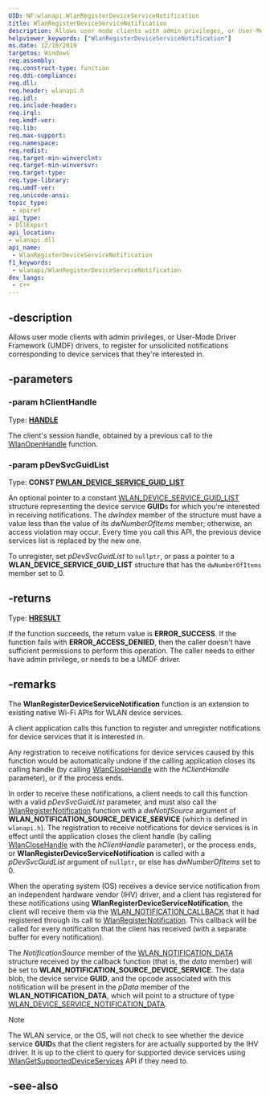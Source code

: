 ```yaml
---
UID: NF:wlanapi.WlanRegisterDeviceServiceNotification
title: WlanRegisterDeviceServiceNotification
description: Allows user mode clients with admin privileges, or User-Mode Driver Framework (UMDF) drivers, to register for unsolicited notifications corresponding to device services that they're interested in.helpviewer_keywords: ["WlanRegisterDeviceServiceNotification"]
ms.date: 12/18/2019
targetos: Windows
req.assembly: 
req.construct-type: function
req.ddi-compliance: 
req.dll: 
req.header: wlanapi.h
req.idl: 
req.include-header: 
req.irql: 
req.kmdf-ver: 
req.lib: 
req.max-support: 
req.namespace: 
req.redist: 
req.target-min-winverclnt: 
req.target-min-winversvr: 
req.target-type: 
req.type-library: 
req.umdf-ver: 
req.unicode-ansi: 
topic_type:
 - apiref
api_type:
- DllExport
api_location:
- wlanapi.dll
api_name:
 - WlanRegisterDeviceServiceNotification
f1_keywords:
 - wlanapi/WlanRegisterDeviceServiceNotification
dev_langs:
 - c++
---
```


## -description

Allows user mode clients with admin privileges, or User-Mode Driver Framework (UMDF) drivers, to register for unsolicited notifications corresponding to device services that they're interested in.

## -parameters

### -param hClientHandle

Type: **[HANDLE](/windows/win32/winprog/windows-data-types)**

The client's session handle, obtained by a previous call to the [WlanOpenHandle](/windows/win32/api/wlanapi/nf-wlanapi-wlanopenhandle) function.

### -param pDevSvcGuidList

Type: **CONST [PWLAN_DEVICE_SERVICE_GUID_LIST](/windows/win32/api/wlanapi/ns-wlanapi-wlan_device_service_guid_list)**

An optional pointer to a constant [WLAN_DEVICE_SERVICE_GUID_LIST](/windows/win32/api/wlanapi/ns-wlanapi-wlan_device_service_guid_list) structure representing the device service **GUID**s for which you're interested in receiving notifications. The *dwIndex* member of the structure must have a value less than the value of its *dwNumberOfItems* member; otherwise, an access violation may occur. Every time you call this API, the previous device services list is replaced by the new one.

To unregister, set *pDevSvcGuidList* to `nullptr`, or pass a pointer to a **WLAN_DEVICE_SERVICE_GUID_LIST** structure that has the `dwNumberOfItems` member set to 0.

## -returns

Type: **[HRESULT](/windows/win32/com/structure-of-com-error-codes)**

If the function succeeds, the return value is **ERROR_SUCCESS**. If the function fails with **ERROR_ACCESS_DENIED**, then the caller doesn't have sufficient permissions to perform this operation. The caller needs to either have admin privilege, or needs to be a UMDF driver. 

## -remarks

The **WlanRegisterDeviceServiceNotification** function is an extension to existing native Wi-Fi APIs for WLAN device services.

A client application calls this function to register and unregister notifications for device services that it is interested in.

Any registration to receive notifications for device services caused by this function would be automatically undone if the calling application closes its calling handle (by calling [WlanCloseHandle](/windows/win32/api/wlanapi/nf-wlanapi-wlanclosehandle) with the *hClientHandle* parameter), or if the process ends.

In order to receive these notifications, a client needs to call this function with a valid *pDevSvcGuidList* parameter, and must also call the [WlanRegisterNotification](/windows/win32/api/wlanapi/nf-wlanapi-wlanregisternotification) function with a *dwNotifSource* argument of **WLAN_NOTIFICATION_SOURCE_DEVICE_SERVICE** (which is defined in `wlanapi.h`). The registration to receive notifications for device services is in effect until the application closes the client handle (by calling [WlanCloseHandle](/windows/win32/api/wlanapi/nf-wlanapi-wlanclosehandle) with the *hClientHandle* parameter), or the process ends, or **WlanRegisterDeviceServiceNotification** is called with a *pDevSvcGuidList* argument of `nullptr`, or else has *dwNumberOfItems* set to 0.

When the operating system (OS) receives a device service notification from an independent hardware vendor (IHV) driver, and a client has registered for these notifications using **WlanRegisterDeviceServiceNotification**, the client will receive them via the [WLAN_NOTIFICATION_CALLBACK](/windows/win32/api/wlanapi/nc-wlanapi-wlan_notification_callback) that it had registered through its call to [WlanRegisterNotification](/windows/win32/api/wlanapi/nf-wlanapi-wlanregisternotification). This callback will be called for every notification that the client has received (with a separate buffer for every notification).

The *NotificationSource* member of the [WLAN_NOTIFICATION_DATA](/previous-versions/windows/desktop/legacy/ms706902(v=vs.85)) structure received by the callback function (that is, the *data* member) will be set to **WLAN_NOTIFICATION_SOURCE_DEVICE_SERVICE**. The data blob, the device service **GUID**, and the opcode associated with this notification will be present in the *pData* member of the **WLAN_NOTIFICATION_DATA**, which will point to a structure of type [WLAN_DEVICE_SERVICE_NOTIFICATION_DATA](/windows/win32/api/wlanapi/ns-wlanapi-wlan_device_service_notification_data).

> [!NOTE]
> The WLAN service, or the OS, will not check to see whether the device service **GUID**s that the client registers for are actually supported by the IHV driver. It is up to the client to query for supported device services using [WlanGetSupportedDeviceServices](/windows/win32/api/wlanapi/nf-wlanapi-wlangetsupporteddeviceservices) API if they need to.

## -see-also
